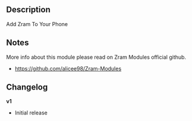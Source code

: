 ## Description
Add Zram To Your Phone

## Notes
More info about this module please read on Zram Modules official github.
* https://github.com/alicee98/Zram-Modules

## Changelog
**v1**
* Initial release
